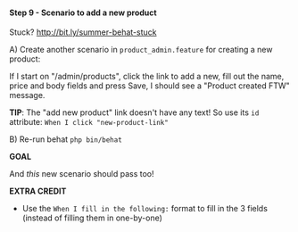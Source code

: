 #### Step 9 - Scenario to add a new product
Stuck? http://bit.ly/summer-behat-stuck

A) Create another scenario in `product_admin.feature` for
creating a new product:

If I start on "/admin/products", click the link to add a
new, fill out the name, price and body fields and press Save,
I should see a "Product created FTW" message.

**TIP**: The "add new product" link doesn't have any text! So
use its `id` attribute: `When I click "new-product-link"`


B) Re-run behat `php bin/behat`

**GOAL**

And *this* new scenario should pass too!

**EXTRA CREDIT**

* Use the `When I fill in the following:` format to fill
in the 3 fields (instead of filling them in one-by-one)

